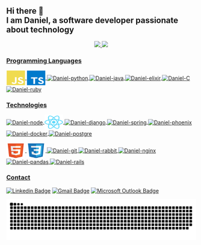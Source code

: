 ## Hi there 👋<br />I am Daniel, a software developer passionate about technology
<div align="center">
  <a href="https://github.com/DanielSantos01">
  <img height="150em" src="https://github-readme-stats.vercel.app/api?username=DanielSantos01&show_icons=true&theme=dark&include_all_commits=true"/>
  <img height="150em" src="https://github-readme-stats.vercel.app/api/top-langs/?username=DanielSantos01&layout=compact&langs_count=7&theme=dark"/>
</div>

### Programming Languages
<div style="display: inline_block">
  <img align="center" alt="Daniel-Javascript" height="40" width="50" src="https://raw.githubusercontent.com/devicons/devicon/master/icons/javascript/javascript-plain.svg">
  <img align="center" alt="Daniel-Typescript" height="40" width="50" src="https://raw.githubusercontent.com/devicons/devicon/master/icons/typescript/typescript-plain.svg">
  <img align="center" alt="Daniel-python" height="50" width="60" src="https://cdn.jsdelivr.net/gh/devicons/devicon/icons/python/python-original.svg" />
  <img align="center" alt="Daniel-java" height="50" width="60" src="https://cdn.jsdelivr.net/gh/devicons/devicon/icons/java/java-original.svg" />
  <img align="center" alt="Daniel-elixir" height="40" width="50" src="https://cdn.jsdelivr.net/gh/devicons/devicon/icons/elixir/elixir-original.svg" />
  <img align="center" alt="Daniel-C" height="45" width="50" src="https://cdn.jsdelivr.net/gh/devicons/devicon/icons/c/c-original.svg" />
  <img align="center" alt="Daniel-ruby" height="40" width="50" src="https://cdn.jsdelivr.net/gh/devicons/devicon/icons/ruby/ruby-original.svg" />
</div>
  
### Technologies
<div style="display: inline_block">
  <img align="center" alt="Daniel-node" height="40" width="50" src="https://cdn.jsdelivr.net/gh/devicons/devicon/icons/nodejs/nodejs-original.svg" />
  <img align="center" alt="Daniel-React" height="40" width="50" src="https://raw.githubusercontent.com/devicons/devicon/master/icons/react/react-original.svg">
  <img align="center" alt="Daniel-django" height="50" width="60" src="https://cdn.jsdelivr.net/gh/devicons/devicon/icons/django/django-plain.svg" />
  <img align="center" alt="Daniel-spring" height="50" width="60" src="https://cdn.jsdelivr.net/gh/devicons/devicon/icons/spring/spring-original.svg" />
  <img align="center" alt="Daniel-phoenix" height="40" width="50" src="https://cdn.jsdelivr.net/gh/devicons/devicon/icons/phoenix/phoenix-original.svg" />
  <img align="center" alt="Daniel-docker" height="50" width="60" src="https://cdn.jsdelivr.net/gh/devicons/devicon/icons/docker/docker-plain.svg" />
  <img align="center" alt="Daniel-postgre" height="40" width="50" src="https://cdn.jsdelivr.net/gh/devicons/devicon/icons/postgresql/postgresql-plain.svg">
</div>
<br />
<div style="display: inline_block">
  <img align="center" alt="Daniel-HTML" height="40" width="50" src="https://raw.githubusercontent.com/devicons/devicon/master/icons/html5/html5-original.svg">
  <img align="center" alt="Daniel-CSS" height="40" width="50" src="https://raw.githubusercontent.com/devicons/devicon/master/icons/css3/css3-original.svg">
  <img align="center" alt="Daniel-git" height="50" width="60" src="https://cdn.jsdelivr.net/gh/devicons/devicon/icons/git/git-plain.svg">
  <img align="center" alt="Daniel-rabbit" height="40" width="60" src="https://www.vectorlogo.zone/logos/rabbitmq/rabbitmq-icon.svg">
  <img align="center" alt="Daniel-nginx" height="40" width="50" src="https://cdn.jsdelivr.net/gh/devicons/devicon/icons/nginx/nginx-original.svg">
  <img align="center" alt="Daniel-pandas" height="50" width="60" src="https://cdn.worldvectorlogo.com/logos/pandas.svg">
   <img align="center" alt="Daniel-rails" height="50" width="50" src="https://www.svgrepo.com/show/376345/rails.svg">
</div>
  
  
### Contact
[![Linkedin Badge](https://img.shields.io/badge/LinkedIn-0077B5?style=for-the-badge&logo=linkedin&logoColor=white)](https://www.linkedin.com/in/daniel-santos-7a9298195/?locale=en_US) 
[![Gmail Badge](https://img.shields.io/badge/Gmail-D14836?style=for-the-badge&logo=gmail&logoColor=white)](mailto:daniel.ns.santos@gmail.com)
[![Microsoft Outlook Badge](https://img.shields.io/badge/Microsoft_Outlook-0078D4?style=for-the-badge&logo=microsoft-outlook&logoColor=whit)](mailto:danielspovv@hotmail.com)

![Snake animation](https://github.com/DanielSantos01/DanielSantos01/blob/output/github-snake-dark.svg)
